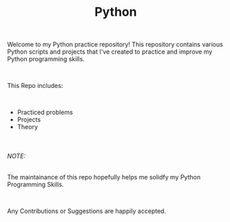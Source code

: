 <h1 style = "text-align: center">Python</h1>
<br>
<p>
Welcome to my Python practice repository! This repository contains various Python scripts and projects that I've created to practice and improve my Python programming skills.
</p>
<br>
<p>This Repo includes:</p>
<br>
<ul>
  <li>Practiced problems</li>
  <li>Projects</li>
  <li>Theory</li>
</ul>
<br>
<h6>NOTE: </h6>
<p>The maintainance of this repo hopefully helps me solidfy my Python Programming Skills.</p>
<br>
<p>Any Contributions or Suggestions are happily accepted.</p>

